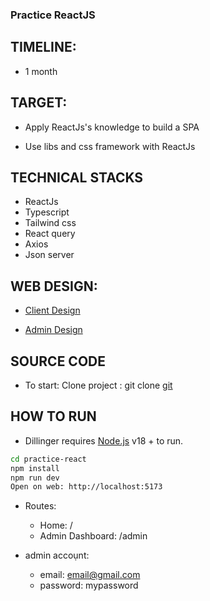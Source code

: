 ### Practice ReactJS

## TIMELINE:

- 1 month

## TARGET:

- Apply ReactJs's knowledge to build a SPA

- Use libs and css framework with ReactJs

## TECHNICAL STACKS

- ReactJs
- Typescript
- Tailwind css
- React query
- Axios
- Json server

## WEB DESIGN:

- [Client Design](<https://www.figma.com/design/0tgr7HLChwH9bXNH14IwEU/MOODY-STORE-E-COMMERCE-WEB-SITE-(Community)-(Copy)?node-id=1-910&m=dev>)

- [Admin Design](<https://www.figma.com/design/3xuL823Qs9ZgbqddLQGuM0/Crud-Operations-(Community)-(Copy)?node-id=0-1&m=dev>)

## SOURCE CODE

- To start: Clone project : git clone [git](https://github.com/datmaiz/practice-react)

## HOW TO RUN

- Dillinger requires [Node.js](https://nodejs.org/) v18 + to run.

```sh
cd practice-react
npm install
npm run dev
Open on web: http://localhost:5173
```

- Routes:
  - Home: /
  - Admin Dashboard: /admin

- admin accoụnt:
  - email: email@gmail.com
  - password: mypassword
